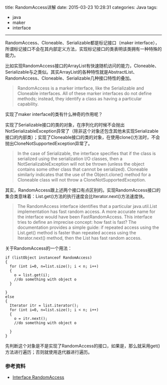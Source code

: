 title: RandomAccess详解
date: 2015-03-23 10:28:31
categories: Java
tags: 
- java
- maker
- interface
---

RandomAccess、Cloneable、Serializable都是标记接口（maker interface），所谓标记接口不会在其内部定义方法，实现标记接口的类表明该类拥有一种特殊的能力。

比如实现RandomAccess接口的ArrayList有快速随机访问的能力，Cloneable、Serializable与之类似。其实ArrayList的各种特性就是AbstractList、RandomAccess、Cloneable、Serializable几种接口特性的叠加。

<!--more-->

>RandomAccess is a marker interface, like the Serializable and Cloneable interfaces. All of these marker interfaces do not define methods; instead, they identify a class as having a particular capability.

实现了maker interface的类有什么神奇的作用呢？

实现了Serializable接口的类的对象，在序列化的时候不会抛出NotSerializableException异常了（除非这个对象还包含其他未实现Serializable接口的内部类）；实现了Cloneable接口的类的对象，在使用clone()方法时，不会抛出CloneNotSupportedException异常了。

>In the case of Serializable, the interface specifies that if the class is serialized using the serialization I/O classes, then a NotSerializableException will not be thrown (unless the object contains some other class that cannot be serialized). Cloneable similarly indicates that the use of the Object.clone() method for a Cloneable class will not throw a CloneNotSupportedException.

其实，RandomAccess跟上述两个接口有点区别的。实现RandomAccess接口的集合类意味着：List.get()方法的执行速度会比Iterator.next()方法速度快。 

>The RandomAccess interface identifies that a particular java.util.List implementation has fast random access. A more accurate name for the interface would have been FastRandomAccess. This interface tries to define an imprecise concept: how fast is fast? The documentation provides a simple guide: if repeated access using the List.get() method is faster than repeated access using the Iterator.next() method, then the List has fast random access. 

关于RandomAccess的一个用法：
	
	if (listObject instanceof RandomAccess)
	{
	  for (int i=0, n=list.size(); i < n; i++)
	  {
	    o = list.get(i);
	    //do something with object o
	  }
	
	}
	else
	{
	  Iterator itr = list.iterator();
	  for (int i=0, n=list.size(); i < n; i++)
	  {
	    o = itr.next();
	    //do something with object o
	
	  }
	}

先判断这个对象是不是实现了RandomAccess的接口，如果是，那么就采用get()方法进行遍历；否则就使用迭代器进行遍历。

### 参考资料
- [Interface RandomAccess](http://www.onjava.com/pub/a/onjava/2001/10/23/optimization.html)
